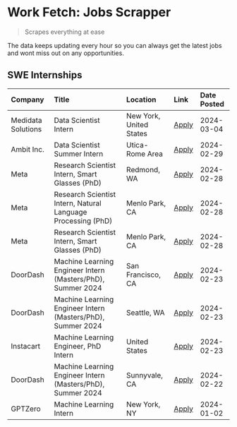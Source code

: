 # Work Fetch: Jobs Scrapper
> Scrapes everything at ease

The data keeps updating every hour so you can always get the latest jobs and wont miss out on any opportunities.

## SWE Internships
<!--START_SECTION:workfetch-->
| Company            | Title                                                        | Location                | Link                                                                                                                                                                                                                                                                   | Date Posted   |
|:-------------------|:-------------------------------------------------------------|:------------------------|:-----------------------------------------------------------------------------------------------------------------------------------------------------------------------------------------------------------------------------------------------------------------------|:--------------|
| Medidata Solutions | Data Scientist Intern                                        | New York, United States | [Apply](https://www.linkedin.com/jobs/view/data-scientist-intern-at-medidata-solutions-3810253704?position=5&pageNum=0&refId=HNvmSyG9lFuYDbTGs1PuAw%3D%3D&trackingId=nDv88luL831jPixQk3JuUQ%3D%3D&trk=public_jobs_jserp-result_search-card)                            | 2024-03-04    |
| Ambit Inc.         | Data Scientist Summer Intern                                 | Utica-Rome Area         | [Apply](https://www.linkedin.com/jobs/view/data-scientist-summer-intern-at-ambit-inc-3843121918?position=7&pageNum=0&refId=HNvmSyG9lFuYDbTGs1PuAw%3D%3D&trackingId=80vA64nXj2%2B8mmqHEwBBQA%3D%3D&trk=public_jobs_jserp-result_search-card)                            | 2024-02-29    |
| Meta               | Research Scientist Intern, Smart Glasses (PhD)               | Redmond, WA             | [Apply](https://www.linkedin.com/jobs/view/research-scientist-intern-smart-glasses-phd-at-meta-3811304794?position=9&pageNum=0&refId=HNvmSyG9lFuYDbTGs1PuAw%3D%3D&trackingId=OIDoFfoDuL4tNQIMbNO%2F7Q%3D%3D&trk=public_jobs_jserp-result_search-card)                  | 2024-02-28    |
| Meta               | Research Scientist Intern, Natural Language Processing (PhD) | Menlo Park, CA          | [Apply](https://www.linkedin.com/jobs/view/research-scientist-intern-natural-language-processing-phd-at-meta-3811306149?position=11&pageNum=0&refId=HNvmSyG9lFuYDbTGs1PuAw%3D%3D&trackingId=tn%2F%2FEwGs2rtC8MMFwc0g0A%3D%3D&trk=public_jobs_jserp-result_search-card) | 2024-02-28    |
| Meta               | Research Scientist Intern, Smart Glasses (PhD)               | Menlo Park, CA          | [Apply](https://www.linkedin.com/jobs/view/research-scientist-intern-smart-glasses-phd-at-meta-3811308332?position=12&pageNum=0&refId=HNvmSyG9lFuYDbTGs1PuAw%3D%3D&trackingId=gDgvtEMsCPv3bMaQkMnnnw%3D%3D&trk=public_jobs_jserp-result_search-card)                   | 2024-02-28    |
| DoorDash           | Machine Learning Engineer Intern (Masters/PhD), Summer 2024  | San Francisco, CA       | [Apply](https://www.linkedin.com/jobs/view/machine-learning-engineer-intern-masters-phd-summer-2024-at-doordash-3736457737?position=3&pageNum=0&refId=HNvmSyG9lFuYDbTGs1PuAw%3D%3D&trackingId=FmL7MEU5PnhfO1TFiAyPjg%3D%3D&trk=public_jobs_jserp-result_search-card)   | 2024-02-23    |
| DoorDash           | Machine Learning Engineer Intern (Masters/PhD), Summer 2024  | Seattle, WA             | [Apply](https://www.linkedin.com/jobs/view/machine-learning-engineer-intern-masters-phd-summer-2024-at-doordash-3736455966?position=4&pageNum=0&refId=HNvmSyG9lFuYDbTGs1PuAw%3D%3D&trackingId=zMBdcHjhOqrfLdxZd9tu5Q%3D%3D&trk=public_jobs_jserp-result_search-card)   | 2024-02-23    |
| Instacart          | Machine Learning Engineer, PhD Intern                        | United States           | [Apply](https://www.linkedin.com/jobs/view/machine-learning-engineer-phd-intern-at-instacart-3815634369?position=6&pageNum=0&refId=HNvmSyG9lFuYDbTGs1PuAw%3D%3D&trackingId=a0cOTOi8e1KTo1LLPZjHEg%3D%3D&trk=public_jobs_jserp-result_search-card)                      | 2024-02-23    |
| DoorDash           | Machine Learning Engineer Intern (Masters/PhD), Summer 2024  | Sunnyvale, CA           | [Apply](https://www.linkedin.com/jobs/view/machine-learning-engineer-intern-masters-phd-summer-2024-at-doordash-3736454973?position=2&pageNum=0&refId=HNvmSyG9lFuYDbTGs1PuAw%3D%3D&trackingId=ZhWiDiUU6Bh%2BYXF1R7y5Vg%3D%3D&trk=public_jobs_jserp-result_search-card) | 2024-02-22    |
| GPTZero            | Machine Learning Intern                                      | New York, NY            | [Apply](https://www.linkedin.com/jobs/view/machine-learning-intern-at-gptzero-3796844451?position=10&pageNum=0&refId=HNvmSyG9lFuYDbTGs1PuAw%3D%3D&trackingId=NgyIADBVBRVpqrbAEXDgAQ%3D%3D&trk=public_jobs_jserp-result_search-card)                                    | 2024-01-02    |
<!--END_SECTION:workfetch-->
